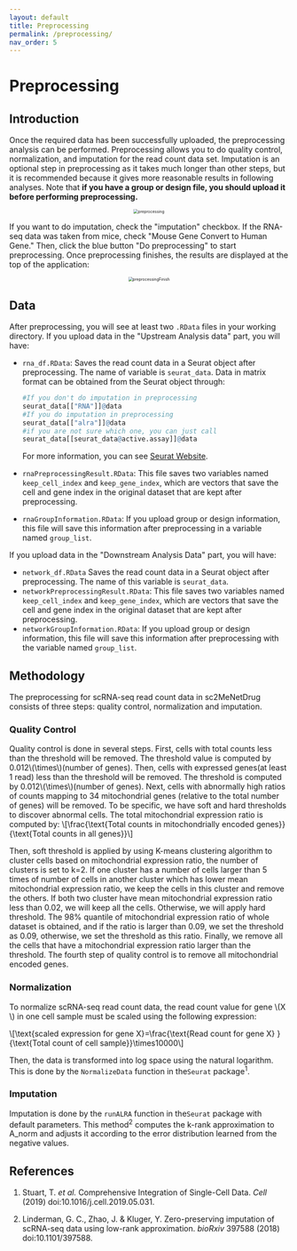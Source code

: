 ```yaml
---
layout: default
title: Preprocessing
permalink: /preprocessing/
nav_order: 5
---
```


# Preprocessing

## Introduction

Once the required data has been successfully uploaded, the preprocessing analysis can be performed. Preprocessing allows you to do quality control, normalization, and imputation for the read count data set. Imputation is an optional step in preprocessing as it takes much longer than other steps, but it is recommended because it gives more reasonable results in following analyses. Note that **if you have a group or design file, you should upload it before performing preprocessing.** 

<p align="center"><img src="../pic/preprocessing.png" alt="preprocessing" style="zoom:50%;" /></p>

If you want to do imputation, check the "imputation" checkbox. If the RNA-seq data was taken from mice, check "Mouse Gene Convert to Human Gene." Then, click the blue button "Do preprocessing" to start preprocessing. Once preprocessing finishes, the results are displayed at the top of the application:

<p align="center"><img src="../pic/preprocessingFinish.png" alt="preprocessingFinish" style="zoom:50%;" /></p>

## Data

After preprocessing, you will see at least two `.RData` files in your working directory. If you upload data in the "Upstream Analysis data" part, you will have:

* `rna_df.RData`: Saves the read count data in a Seurat object after preprocessing. The name of variable is `seurat_data`.  Data in matrix format can be obtained from the Seurat object through:

  ```R
  #If you don't do imputation in preprocessing
  seurat_data[["RNA"]]@data
  #If you do imputation in preprocessing
  seurat_data[["alra"]]@data
  #if you are not sure which one, you can just call
  seurat_data[[seurat_data@active.assay]]@data
  ```

  For more information, you can see [Seurat Website](https://satijalab.org/seurat/).

* `rnaPreprocessingResult.RData`: This file saves two variables named `keep_cell_index` and `keep_gene_index`, which are vectors that save the cell and gene index in the original dataset that are kept after preprocessing. 

* `rnaGroupInformation.RData`: If you upload group or design information, this file will save this information after preprocessing in a variable named `group_list`.

If you upload data in the "Downstream Analysis Data" part, you will have:

* `network_df.RData` Saves the read count data in a Seurat object after preprocessing. The name of this variable is `seurat_data`. 
* `networkPreprocessingResult.RData`: This file saves two variables named  `keep_cell_index` and `keep_gene_index`, which are vectors that save the cell and gene index in the original dataset that are kept after preprocessing. 
* `networkGroupInformation.RData`: If you upload group or design information, this file will save this information after preprocessing with the variable named `group_list`.

## Methodology

The preprocessing for scRNA-seq read count data in sc2MeNetDrug consists of three steps: quality control, normalization and imputation.

### Quality Control

Quality control is done in several steps. First, cells with total counts less than the threshold will be removed. The threshold value is computed by 0.012\\(\times\\)(number of genes). Then, cells with expressed genes(at least 1 read) less than the threshold will be removed. The threshold is computed by 0.012\\(\times\\)(number of genes). Next, cells with abnormally high ratios of counts mapping to 34 mitochondrial genes (relative to the total number of genes) will be removed. To be specific, we have soft and hard thresholds to discover abnormal cells. The total mitochondrial expression ratio is computed by:
\\[\frac{\text{Total counts in mitochondrially encoded genes}}{\text{Total counts in all genes}}\\]

Then, soft threshold is applied by using K-means clustering algorithm to cluster cells based on mitochondrial expression ratio, the number of clusters is set to k=2. If one cluster has a number of cells larger than 5 times of number of cells in another cluster which has lower mean mitochondrial expression ratio, we keep the cells in this cluster and remove the others. If both two cluster have mean mitochondrial expression ratio less than 0.02, we will keep all the cells. Otherwise, we will apply hard threshold. The 98% quantile of mitochondrial expression ratio of whole dataset is obtained, and if the ratio is larger than 0.09, we set the threshold as 0.09, otherwise, we set the threshold as this ratio. Finally, we remove all the cells that have a mitochondrial expression ratio larger than the threshold. The fourth step of quality control is to remove all mitochondrial encoded genes.

### Normalization

To normalize scRNA-seq read count data, the read count value for gene \\(X​\\) in one cell sample must be scaled using the following expression:

\\[\text{scaled expression for gene X}=\frac{\text{Read count for gene X} }{\text{Total count of cell sample}}\times10000\\]

Then, the data is transformed into log space using the natural logarithm. This is done by the `NormalizeData` function in the`Seurat` package<sup>1</sup>.

### Imputation

Imputation is done by the `runALRA` function in the`Seurat` package with default parameters. This method<sup>2</sup> computes the k-rank approximation to A_norm and adjusts it according to the error distribution learned from the negative values.



## References

1. Stuart, T. *et al.* Comprehensive Integration of Single-Cell Data. *Cell* (2019) doi:10.1016/j.cell.2019.05.031.

2. Linderman, G. C., Zhao, J. & Kluger, Y. Zero-preserving imputation of scRNA-seq data using low-rank approximation. *bioRxiv* 397588 (2018) doi:10.1101/397588.



